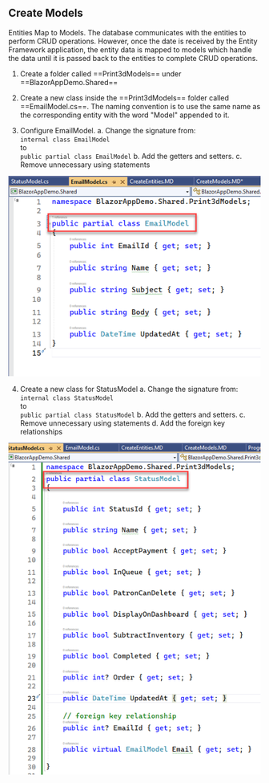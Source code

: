 ## Create Models

Entities Map to Models. The database communicates with the entities to 
perform CRUD operations. However, once the date is received by the Entity
Framework application, the entity data is mapped to models which handle the
data until it is passed back to the entities to complete CRUD operations.

1. Create a folder called ==Print3dModels== under ==BlazorAppDemo.Shared==

2. Create a new class inside the ==Print3dModels== folder called
==EmailModel.cs==. The naming convention is to use the same name as the
corresponding entity with the word "Model" appended to it.

3. Configure EmailModel.
a. Change the signature from:
<br/>`internal class EmailModel`<br/>to<br/>
`public partial class EmailModel`
b. Add the getters and setters.
c. Remove unnecessary using statements


![Create Project](img/Models/01EmailModel.png)

4. Create a new class for StatusModel
a. Change the signature from:
<br/>`internal class StatusModel`<br/>to<br/>
`public partial class StatusModel`
b. Add the getters and setters.
c. Remove unnecessary using statements
d. Add the foreign key relationships

![Create Project](img/Models/02StatusModel.png)